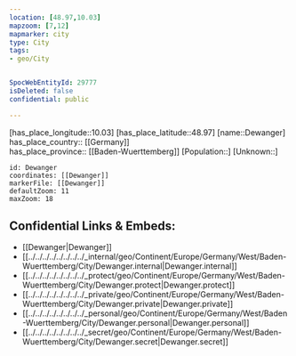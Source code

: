 ```yaml
---
location: [48.97,10.03] 
mapzoom: [7,12] 
mapmarker: city 
type: City
tags:
- geo/City


SpocWebEntityId: 29777
isDeleted: false
confidential: public

---
```

[has_place_longitude::10.03] 
[has_place_latitude::48.97] 
[name::Dewanger] 
has_place_country:: [[Germany]]  
has_place_province:: [[Baden-Wuerttemberg]] 
[Population::] 
[Unknown::] 


```leaflet
id: Dewanger
coordinates: [[Dewanger]] 
markerFile: [[Dewanger]] 
defaultZoom: 11 
maxZoom: 18
```


## Confidential Links & Embeds: 
- [[Dewanger|Dewanger]]  
- [[../../../../../../../../_internal/geo/Continent/Europe/Germany/West/Baden-Wuerttemberg/City/Dewanger.internal|Dewanger.internal]] 
- [[../../../../../../../../_protect/geo/Continent/Europe/Germany/West/Baden-Wuerttemberg/City/Dewanger.protect|Dewanger.protect]] 
- [[../../../../../../../../_private/geo/Continent/Europe/Germany/West/Baden-Wuerttemberg/City/Dewanger.private|Dewanger.private]] 
- [[../../../../../../../../_personal/geo/Continent/Europe/Germany/West/Baden-Wuerttemberg/City/Dewanger.personal|Dewanger.personal]] 
- [[../../../../../../../../_secret/geo/Continent/Europe/Germany/West/Baden-Wuerttemberg/City/Dewanger.secret|Dewanger.secret]] 
